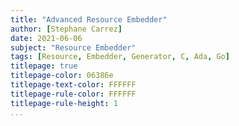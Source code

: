 ```yaml
---
title: "Advanced Resource Embedder"
author: [Stephane Carrez]
date: 2021-06-06
subject: "Resource Embedder"
tags: [Resource, Embedder, Generator, C, Ada, Go]
titlepage: true
titlepage-color: 06386e
titlepage-text-color: FFFFFF
titlepage-rule-color: FFFFFF
titlepage-rule-height: 1
...
```

